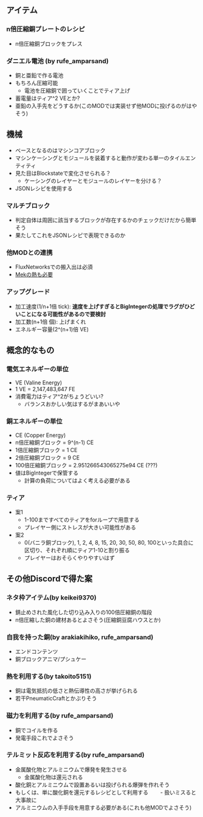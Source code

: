 ## アイテム

### n倍圧縮銅プレートのレシピ
- n倍圧縮銅ブロックをプレス

### ダニエル電池 (by rufe_amparsand)
- 銅と亜鉛で作る電池
- もちろん圧縮可能
  - 電池を圧縮銅で囲っていくことでティア上げ
- 蓄電量はティア^2 VEとか?
- 亜鉛の入手先をどうするか(このMODでは実装せず他MODに投げるのがはやそう)

## 機械
- ベースとなるのはマシンコアブロック
- マシンケーシングとモジュールを装着すると動作が変わる単一のタイルエンティティ
- 見た目はBlockstateで変化させられる？
  - ケーシングのレイヤーとモジュールのレイヤーを分ける？
- JSONレシピを使用する

### マルチブロック
- 判定自体は周囲に該当するブロックが存在するかのチェックだけだから簡単そう
- 果たしてこれをJSONレシピで表現できるのか

### 他MODとの連携
- FluxNetworksでの搬入出は必須
- [Mekの熱も必要](#熱を利用するby-takoito5151)

### アップグレード
- 加工速度(1/n+1倍 tick): **速度を上げすぎるとBigIntegerの処理でラグがひどいことになる可能性があるので要検討**
- 加工数(n+1倍 個): 上げまくれ
- エネルギー容量(2^(n+1)倍 VE)

## 概念的なもの

### 電気エネルギーの単位
- VE (Valine Energy)
- 1 VE = 2,147,483,647 FE
- 消費電力はティア^2がちょうどいい?
  - バランスおかしい気はするがまあいいや

### 銅エネルギーの単位
- CE (Copper Energy)
- n倍圧縮銅ブロック = 9^(n-1) CE
- 1倍圧縮銅ブロック = 1 CE
- 2倍圧縮銅ブロック = 9 CE
- 100倍圧縮銅ブロック = 2.951266543065275e94 CE (???)
- 値はBigIntegerで保管する
  - 計算の負荷についてはよく考える必要がある

### ティア
- 案1
  - 1-100まですべてのティアをforループで用意する
  - プレイヤー側にストレスが大きい可能性がある
- 案2
  - 0(バニラ銅ブロック), 1, 2, 4, 8, 15, 20, 30, 50, 80, 100といった具合に区切り、それぞれ順にティア1-10と割り振る
  - プレイヤーはおそらくやりやすいはず


## その他Discordで得た案

### ネタ枠アイテム(by keikei9370)
- 錆止めされた風化した切り込み入りの100倍圧縮銅の階段
- n倍圧縮した銅の建材あるとよさそう(圧縮銅豆腐ハウスとか)

### 自我を持った銅(by arakiakihiko, rufe_amparsand)
- エンドコンテンツ
- 銅ブロックアニマ/プシュケー

### 熱を利用する(by takoito5151)
- 銅は電気抵抗の低さと熱伝導性の高さが挙げられる
- 若干PneumaticCraftとかぶりそう

### 磁力を利用する(by rufe_amparsand)
- 銅でコイルを作る
- 発電手段これでよさそう

### テルミット反応を利用する(by rufe_amparsand)
- 金属酸化物とアルミニウムで爆発を発生させる
  - 金属酸化物は還元される
- 酸化銅とアルミニウムで設置あるいは投げられる爆弾を作れそう
- もしくは、単に酸化銅を還元するレシピとして利用する
　　- 扱いミスると大事故に
- アルミニウムの入手手段を用意する必要がある(これも他MODでよさそう)
